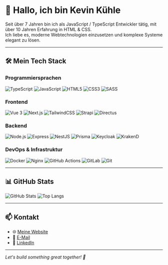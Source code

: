 # 👋 Hallo, ich bin Kevin Kühle

Seit über 7 Jahren bin ich als JavaScript / TypeScript Entwickler tätig, mit über 10 Jahren Erfahrung in HTML & CSS.  
Ich liebe es, moderne Webtechnologien einzusetzen und komplexe Systeme elegant zu lösen.

---

## 🛠️ Mein Tech Stack

### Programmiersprachen
![TypeScript](https://img.shields.io/badge/TypeScript-3178C6?style=for-the-badge&logo=typescript&logoColor=white)
![JavaScript](https://img.shields.io/badge/JavaScript-F7DF1E?style=for-the-badge&logo=javascript&logoColor=black)
![HTML5](https://img.shields.io/badge/HTML5-E34F26?style=for-the-badge&logo=html5&logoColor=white)
![CSS3](https://img.shields.io/badge/CSS3-1572B6?style=for-the-badge&logo=css3&logoColor=white)
![SASS](https://img.shields.io/badge/SASS-CC6699?style=for-the-badge&logo=sass&logoColor=white)

### Frontend
![Vue 3](https://img.shields.io/badge/Vue.js%203-42B883?style=for-the-badge&logo=vue.js&logoColor=white)
![Next.js](https://img.shields.io/badge/Next.js%2019-000000?style=for-the-badge&logo=nextdotjs&logoColor=white)
![TailwindCSS](https://img.shields.io/badge/TailwindCSS-06B6D4?style=for-the-badge&logo=tailwindcss&logoColor=white)
![Strapi](https://img.shields.io/badge/Strapi-2F2E8B?style=for-the-badge&logo=strapi&logoColor=white)
![Directus](https://img.shields.io/badge/Directus-263238?style=for-the-badge&logo=directus&logoColor=white)

### Backend
![Node.js](https://img.shields.io/badge/Node.js-339933?style=for-the-badge&logo=node.js&logoColor=white)
![Express](https://img.shields.io/badge/Express-000000?style=for-the-badge&logo=express&logoColor=white)
![NestJS](https://img.shields.io/badge/NestJS-E0234E?style=for-the-badge&logo=nestjs&logoColor=white)
![Prisma](https://img.shields.io/badge/Prisma-2D3748?style=for-the-badge&logo=prisma&logoColor=white)
![Keycloak](https://img.shields.io/badge/Keycloak-0075A8?style=for-the-badge&logo=keycloak&logoColor=white)
![KrakenD](https://img.shields.io/badge/KrakenD-000000?style=for-the-badge&logo=data:image/png;base64,iVBORw0KGgoAAAANSUhEUgAA)

### DevOps & Infrastruktur
![Docker](https://img.shields.io/badge/Docker-2496ED?style=for-the-badge&logo=docker&logoColor=white)
![Nginx](https://img.shields.io/badge/Nginx-009639?style=for-the-badge&logo=nginx&logoColor=white)
![GitHub Actions](https://img.shields.io/badge/GitHub%20Actions-2088FF?style=for-the-badge&logo=githubactions&logoColor=white)
![GitLab](https://img.shields.io/badge/GitLab-FC6D26?style=for-the-badge&logo=gitlab&logoColor=white)
![Git](https://img.shields.io/badge/Git-F05032?style=for-the-badge&logo=git&logoColor=white)

---

## 📊 GitHub Stats

![GitHub Stats](https://github-readme-stats.vercel.app/api?username=Kevin-Kuehle&show_icons=true&theme=radical)
![Top Langs](https://github-readme-stats.vercel.app/api/top-langs/?username=Kevin-Kuehle&layout=compact&theme=radical)

---

## 📫 Kontakt

- 🌐 [Meine Website](cv.kkuehle.link)
- 📧 [E-Mail](mailto:kevin.kuehle@gmail.com)
- 💼 [LinkedIn](https://de.linkedin.com/in/kevin-k%C3%BChle-944a99158?trk=people-guest_people_search-card&original_referer=https%3A%2F%2Fwww.linkedin.com%2F)

---

*Let's build something great together! 🚀*
